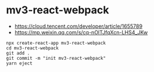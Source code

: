 # mv3-react-webpack

- https://cloud.tencent.com/developer/article/1655789
- https://mp.weixin.qq.com/s/cq-nOlTJfqXcn-LHS4_JKw

```shell
npx create-react-app mv3-react-webpack
cd mv3-react-webpack
git add .
git commit -m "init mv3-react-webpack"
yarn eject
```
